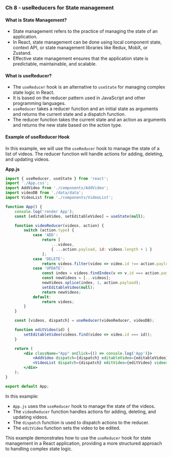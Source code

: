### Ch 8 - useReducers for State management

#### What is State Management?
- State management refers to the practice of managing the state of an application.
- In React, state management can be done using local component state, context API, or state management libraries like Redux, MobX, or Zustand.
- Effective state management ensures that the application state is predictable, maintainable, and scalable.

#### What is useReducer? 
- The `useReducer` hook is an alternative to `useState` for managing complex state logic in React.
- It is based on the reducer pattern used in JavaScript and other programming languages.
- `useReducer` takes a reducer function and an initial state as arguments and returns the current state and a dispatch function.
- The reducer function takes the current state and an action as arguments and returns the new state based on the action type.

#### Example of useReducer Hook

In this example, we will use the `useReducer` hook to manage the state of a list of videos. The reducer function will handle actions for adding, deleting, and updating videos.

**App.js**

```jsx
import { useReducer, useState } from 'react';
import './App.css';
import AddVideo from './components/AddVideo';
import videoDB from './data/data';
import VideoList from './components/VideoList';

function App() {
    console.log('render App');
    const [editableVideo, setEditableVideo] = useState(null);

    function videoReducer(videos, action) {
        switch (action.type) {
            case 'ADD':
                return [
                    ...videos,
                    { ...action.payload, id: videos.length + 1 }
                ];
            case 'DELETE':
                return videos.filter(video => video.id !== action.payload);
            case 'UPDATE':
                const index = videos.findIndex(v => v.id === action.payload.id);
                const newVideos = [...videos];
                newVideos.splice(index, 1, action.payload);
                setEditableVideo(null);
                return newVideos;
            default:
                return videos;
        }
    }

    const [videos, dispatch] = useReducer(videoReducer, videoDB);

    function editVideo(id) {
        setEditableVideo(videos.find(video => video.id === id));
    }

    return (
        <div className="App" onClick={() => console.log('App')}>
            <AddVideo dispatch={dispatch} editableVideo={editableVideo}></AddVideo>
            <VideoList dispatch={dispatch} editVideo={editVideo} videos={videos}></VideoList>
        </div>
    );
}

export default App;
```

In this example:
- `App.js` uses the `useReducer` hook to manage the state of the videos.
- The `videoReducer` function handles actions for adding, deleting, and updating videos.
- The `dispatch` function is used to dispatch actions to the reducer.
- The `editVideo` function sets the video to be edited.

This example demonstrates how to use the `useReducer` hook for state management in a React application, providing a more structured approach to handling complex state logic.
